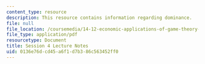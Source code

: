 ```yaml
---
content_type: resource
description: This resource contains information regarding dominance.
file: null
file_location: /coursemedia/14-12-economic-applications-of-game-theory-fall-2012/0136e76dcd45a6f1d7b386c563452ff0_MIT14_12F12_chapter4.pdf
file_type: application/pdf
resourcetype: Document
title: Session 4 Lecture Notes
uid: 0136e76d-cd45-a6f1-d7b3-86c563452ff0
---
```

